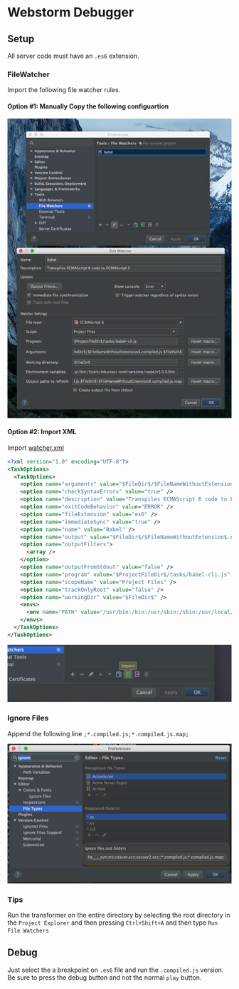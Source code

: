 # Webstorm Debugger

## Setup

All server code must have an `.es6` extension.

### FileWatcher
Import the following file watcher rules.

#### Option #1: Manually Copy the following configuartion


![](/other/webstorm-debugger-1.png)

#### Option #2: Import XML

Import [watcher.xml](/other/watcher.xml)

```xml
<?xml version="1.0" encoding="UTF-8"?>
<TaskOptions>
  <TaskOptions>
    <option name="arguments" value="$FileDir$/$FileNameWithoutExtension$.compiled.js $FilePath$" />
    <option name="checkSyntaxErrors" value="true" />
    <option name="description" value="Transpiles ECMAScript 6 code to ECMAScript 5" />
    <option name="exitCodeBehavior" value="ERROR" />
    <option name="fileExtension" value="es6" />
    <option name="immediateSync" value="true" />
    <option name="name" value="Babel" />
    <option name="output" value="$FileDir$/$FileNameWithoutExtension$.compiled.js:$FileDir$/$FileNameWithoutExtension$.compiled.js.map" />
    <option name="outputFilters">
      <array />
    </option>
    <option name="outputFromStdout" value="false" />
    <option name="program" value="$ProjectFileDir$/tasks/babel-cli.js" />
    <option name="scopeName" value="Project Files" />
    <option name="trackOnlyRoot" value="false" />
    <option name="workingDir" value="$FileDir$" />
    <envs>
      <env name="PATH" value="/usr/bin:/bin:/usr/sbin:/sbin:/usr/local/bin:/usr/X11/bin:/opt/local/bin:/Users/mkurian/.nvm/versions/node/v5.0.0/bin" />
    </envs>
  </TaskOptions>
</TaskOptions>
```

![](/other/webstorm-debugger-2.png)


### Ignore Files
Append the following line `;*.compiled.js;*.compiled.js.map;`

![](/other/webstorm-debugger-0.png)

### Tips

Run the transformer on the entire directory by selecting the root directory in the `Project Explorer` and then pressing `Ctrl+Shift+A` and then type `Run File Watchers`


## Debug

Just select the a breakpoint on `.es6` file and run the `.compiled.js` version. Be sure to press the debug button and not the normal `play` button.
